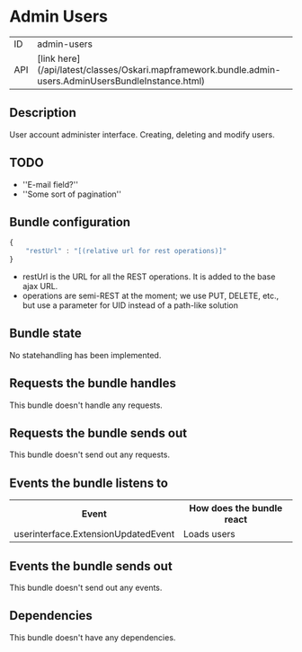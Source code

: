# Admin Users

<table class="table">
  <tr>
    <td>ID</td><td>admin-users</td>
  </tr>
  <tr>
    <td>API</td><td>[link here](/api/latest/classes/Oskari.mapframework.bundle.admin-users.AdminUsersBundleInstance.html)</td>
  </tr>
</table>

## Description

User account administer interface.
Creating, deleting and modify users.

## TODO

* ''E-mail field?''
* ''Some sort of pagination''

## Bundle configuration

```javascript
{
    "restUrl" : "[(relative url for rest operations)]"
}
```

* restUrl is the URL for all the REST operations. It is added to the base ajax URL.
* operations are semi-REST at the moment; we use PUT, DELETE, etc., but use a parameter for UID instead of a path-like solution

## Bundle state

No statehandling has been implemented.

## Requests the bundle handles

This bundle doesn't handle any requests.

## Requests the bundle sends out

This bundle doesn't send out any requests.

## Events the bundle listens to

<table class="table">
<tr>
  <th> Event </th><th> How does the bundle react</th>
</tr>
<tr>
  <td> userinterface.ExtensionUpdatedEvent </td><td> Loads users</td>
</tr>
</table>

## Events the bundle sends out

This bundle doesn't send out any events.

## Dependencies

This bundle doesn't have any dependencies.